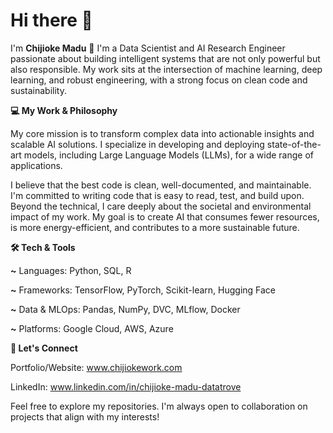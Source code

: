 # Hi there 👋
I'm **Chijioke Madu** 👋
I'm a Data Scientist and AI Research Engineer passionate about building intelligent systems that are not only powerful but also responsible. My work sits at the intersection of machine learning, deep learning, and robust engineering, with a strong focus on clean code and sustainability.


**💻 My Work & Philosophy**

My core mission is to transform complex data into actionable insights and scalable AI solutions. I specialize in developing and deploying state-of-the-art models, including Large Language Models (LLMs), for a wide range of applications.

I believe that the best code is clean, well-documented, and maintainable. I'm committed to writing code that is easy to read, test, and build upon. Beyond the technical, I care deeply about the societal and environmental impact of my work. My goal is to create AI that consumes fewer resources, is more energy-efficient, and contributes to a more sustainable future.

**🛠️ Tech & Tools**

**~** Languages: Python, SQL, R

**~** Frameworks: TensorFlow, PyTorch, Scikit-learn, Hugging Face

**~** Data & MLOps: Pandas, NumPy, DVC, MLflow, Docker

**~** Platforms: Google Cloud, AWS, Azure

**🌱 Let's Connect**

Portfolio/Website: www.chijiokework.com

LinkedIn: www.linkedin.com/in/chijioke-madu-datatrove

Feel free to explore my repositories. I'm always open to collaboration on projects that align with my interests!
